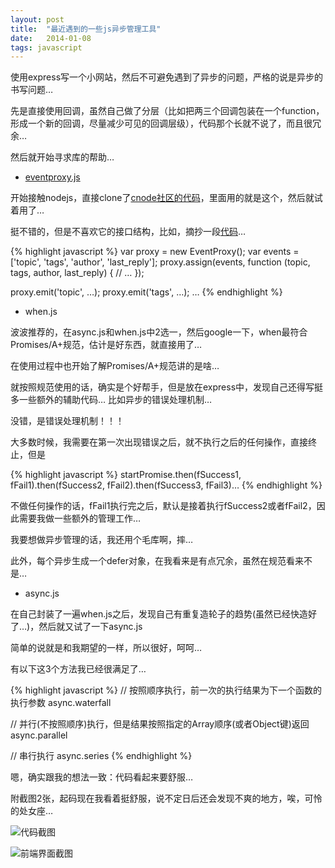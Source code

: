 ```yaml
---
layout: post
title:  "最近遇到的一些js异步管理工具"
date:   2014-01-08
tags: javascript
--- 
```


使用express写一个小网站，然后不可避免遇到了异步的问题，严格的说是异步的书写问题…

先是直接使用回调，虽然自己做了分层（比如把两三个回调包装在一个function，形成一个新的回调，尽量减少可见的回调层级），代码那个长就不说了，而且很冗余…

然后就开始寻求库的帮助…

* [eventproxy.js](https://github.com/JacksonTian/eventproxy)

开始接触nodejs，直接clone了[cnode社区的代码](https://github.com/cnodejs/nodeclub)，里面用的就是这个，然后就试着用了…

挺不错的，但是不喜欢它的接口结构，比如，摘抄一段[代码](https://github.com/cnodejs/nodeclub/blob/master/proxy/topic.js)…

{% highlight javascript %}
var proxy = new EventProxy();
var events = ['topic', 'tags', 'author', 'last_reply'];
proxy.assign(events, function (topic, tags, author, last_reply) {
  // …
});

proxy.emit('topic', …);
proxy.emit('tags', …);
…
{% endhighlight %}

* when.js

波波推荐的，在async.js和when.js中2选一，然后google一下，when最符合Promises/A+规范，估计是好东西，就直接用了…

在使用过程中也开始了解Promises/A+规范讲的是啥…

就按照规范使用的话，确实是个好帮手，但是放在express中，发现自己还得写挺多一些额外的辅助代码… 比如异步的错误处理机制…

没错，是错误处理机制！！！

大多数时候，我需要在第一次出现错误之后，就不执行之后的任何操作，直接终止，但是

{% highlight javascript %}
startPromise.then(fSuccess1, fFail1).then(fSuccess2, fFail2).then(fSuccess3, fFail3)…
{% endhighlight %}

不做任何操作的话，fFail1执行完之后，默认是接着执行fSuccess2或者fFail2，因此需要我做一些额外的管理工作…

我要想做异步管理的话，我还用个毛库啊，摔…

此外，每个异步生成一个defer对象，在我看来是有点冗余，虽然在规范看来不是…

* async.js

在自己封装了一遍when.js之后，发现自己有重复造轮子的趋势(虽然已经快造好了…)，然后就又试了一下async.js

简单的说就是和我期望的一样，所以很好，呵呵…

有以下这3个方法我已经很满足了…

{% highlight javascript %}
// 按照顺序执行，前一次的执行结果为下一个函数的执行参数
async.waterfall

// 并行(不按照顺序)执行，但是结果按照指定的Array顺序(或者Object键)返回
async.parallel

// 串行执行
async.series
{% endhighlight %}

嗯，确实跟我的想法一致：代码看起来要舒服…

附截图2张，起码现在我看着挺舒服，说不定日后还会发现不爽的地方，唉，可怜的处女座…

![代码截图](https://raw.github.com/huaxinjiayou/blog/gh-pages/image/async-code.png)

![前端界面截图](https://raw.github.com/huaxinjiayou/blog/gh-pages/image/async-page.png)